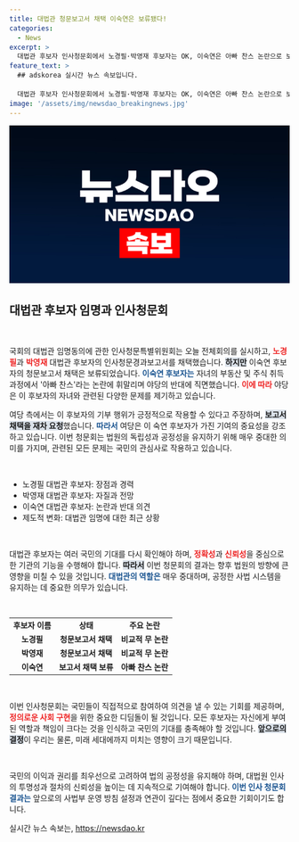 ```yaml
---
title: 대법관 청문보고서 채택 이숙연은 보류됐다!
categories:
  - News
excerpt: >
  대법관 후보자 인사청문회에서 노경필·박영재 후보자는 OK, 이숙연은 아빠 찬스 논란으로 보류! 여야 간 치열한 논쟁이 펼쳐진 현장 속, 청문위원들의 반응과 향후 결정은? 클릭하여 자세히 알아보세요!
feature_text: >
  ## adskorea 실시간 뉴스 속보입니다.

  대법관 후보자 인사청문회에서 노경필·박영재 후보자는 OK, 이숙연은 아빠 찬스 논란으로 보류! 여야 간 치열한 논쟁이 펼쳐진 현장 속, 청문위원들의 반응과 향후 결정은? 클릭하여 자세히 알아보세요!
image: '/assets/img/newsdao_breakingnews.jpg'
---
```


<p><img src="/assets/img/newsdao_breakingnews.jpg" alt="adskorea 속보" /></p>

<h2 data-ke-size="size26">대법관 후보자 임명과 인사청문회</h2>

<p data-ke-size="size16">&nbsp;</p>

<p>국회의 대법관 임명동의에 관한 인사청문특별위원회는 오늘 전체회의를 실시하고, <b><span style="color: #ee2323;">노경필</span></b>과 <b><span style="color: #ee2323;">박영재</span></b> 대법관 후보자의 인사청문경과보고서를 채택했습니다. <b><span style="background-color: #21538527;">하지만</span></b> 이숙연 후보자의 청문보고서 채택은 보류되었습니다. <b><span style="color: #1a5490;">이숙연 후보자는</span></b> 자녀의 부동산 및 주식 취득 과정에서 '아빠 찬스'라는 논란에 휘말리며 야당의 반대에 직면했습니다. <b><span style="color: #ee2323;">이에 따라</span></b> 야당은 이 후보자의 자녀와 관련된 다양한 문제를 제기하고 있습니다. </p>

<p>여당 측에서는 이 후보자의 기부 행위가 긍정적으로 작용할 수 있다고 주장하며, <b><span style="background-color: #21538527;">보고서 채택을 재차 요청</span></b>했습니다. <b><span style="color: #1a5490;">따라서</span></b> 여당은 이 숙연 후보자가 가진 기여의 중요성을 강조하고 있습니다. 이번 청문회는 법원의 독립성과 공정성을 유지하기 위해 매우 중대한 의미를 가지며, 관련된 모든 문제는 국민의 관심사로 작용하고 있습니다.</p>

<p data-ke-size="size16">&nbsp;</p>

<div>
    <ul>
        <li>노경필 대법관 후보자: 장점과 경력</li>
        <li>박영재 대법관 후보자: 자질과 전망</li>
        <li>이숙연 대법관 후보자: 논란과 반대 의견</li>
        <li>제도적 변화: 대법관 임명에 대한 최근 상황</li>
    </ul>
</div>

<p data-ke-size="size16">&nbsp;</p>

<p>대법관 후보자는 여러 국민의 기대를 다시 확인해야 하며, <b><span style="color: #ee2323;">정확성</span></b>과 <b><span style="color: #ee2323;">신뢰성</span></b>을 중심으로 한 기관의 기능을 수행해야 합니다. <b><span style="background-color: #21538527;">따라서</span></b> 이번 청문회의 결과는 향후 법원의 방향에 큰 영향을 미칠 수 있을 것입니다. <b><span style="color: #1a5490;">대법관의 역할은</span></b> 매우 중대하며, 공정한 사법 시스템을 유지하는 데 중요한 의무가 있습니다.</p>

<p data-ke-size="size16">&nbsp;</p>

<table>
    <tr>
        <td style="text-align: center; height: 17px;"><b>후보자 이름</b></td>
        <td style="text-align: center; height: 17px;"><b>상태</b></td>
        <td style="text-align: center; height: 17px;"><b>주요 논란</b></td>
    </tr>
    <tr>
        <td style="text-align: center; height: 17px;"><b>노경필</b></td>
        <td style="text-align: center; height: 17px;"><b>청문보고서 채택</b></td>
        <td style="text-align: center; height: 17px;"><b>비교적 무 논란</b></td>
    </tr>
    <tr>
        <td style="text-align: center; height: 17px;"><b>박영재</b></td>
        <td style="text-align: center; height: 17px;"><b>청문보고서 채택</b></td>
        <td style="text-align: center; height: 17px;"><b>비교적 무 논란</b></td>
    </tr>
    <tr>
        <td style="text-align: center; height: 17px;"><b>이숙연</b></td>
        <td style="text-align: center; height: 17px;"><b>보고서 채택 보류</b></td>
        <td style="text-align: center; height: 17px;"><b>아빠 찬스 논란</b></td>
    </tr>
</table>

<p data-ke-size="size16">&nbsp;</p>

<p>이번 인사청문회는 국민들이 직접적으로 참여하여 의견을 낼 수 있는 기회를 제공하며, <b><span style="color: #ee2323;">정의로운 사회 구현</span></b>을 위한 중요한 디딤돌이 될 것입니다. 모든 후보자는 자신에게 부여된 역할과 책임이 크다는 것을 인식하고 국민의 기대를 충족해야 할 것입니다. <b><span style="background-color: #21538527;">앞으로의 결정</span></b>이 우리는 물론, 미래 세대에까지 미치는 영향이 크기 때문입니다.</p>

<p data-ke-size="size16">&nbsp;</p>

<p>국민의 이익과 권리를 최우선으로 고려하여 법의 공정성을 유지해야 하며, 대법원 인사의 투명성과 절차의 신뢰성을 높이는 데 지속적으로 기여해야 합니다. <b><span style="color: #1a5490;">이번 인사 청문회 결과는</span></b> 앞으로의 사법부 운영 방침 설정과 연관이 깊다는 점에서 중요한 기회이기도 합니다. </p>
실시간 뉴스 속보는, <a href="https://newsdao.kr" rel="dofollow">https://newsdao.kr</a>


